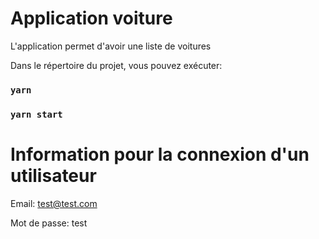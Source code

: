 # Application voiture
L'application permet d'avoir une liste de voitures

Dans le répertoire du projet, vous pouvez exécuter:

### `yarn`
### `yarn start`

# Information pour la connexion d'un utilisateur
Email: test@test.com

Mot de passe: test